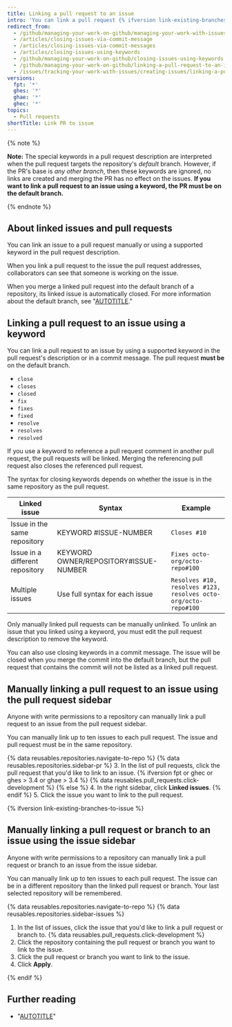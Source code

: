 ```yaml
---
title: Linking a pull request to an issue
intro: 'You can link a pull request {% ifversion link-existing-branches-to-issue %}or branch {% endif %}to an issue to show that a fix is in progress and to automatically close the issue when the pull request {% ifversion link-existing-branches-to-issue %}or branch {% endif %} is merged.'
redirect_from:
  - /github/managing-your-work-on-github/managing-your-work-with-issues-and-pull-requests/linking-a-pull-request-to-an-issue
  - /articles/closing-issues-via-commit-message
  - /articles/closing-issues-via-commit-messages
  - /articles/closing-issues-using-keywords
  - /github/managing-your-work-on-github/closing-issues-using-keywords
  - /github/managing-your-work-on-github/linking-a-pull-request-to-an-issue
  - /issues/tracking-your-work-with-issues/creating-issues/linking-a-pull-request-to-an-issue
versions:
  fpt: '*'
  ghes: '*'
  ghae: '*'
  ghec: '*'
topics:
  - Pull requests
shortTitle: Link PR to issue
---
```

{% note %}

**Note:** The special keywords in a pull request description are interpreted when the pull request targets the repository's _default_ branch. However, if the PR's base is _any other branch_, then these keywords are ignored, no links are created and merging the PR has no effect on the issues. **If you want to link a pull request to an issue using a keyword, the PR must be on the default branch.**

{% endnote %}

## About linked issues and pull requests

You can link an issue to a pull request manually or using a supported keyword in the pull request description.

When you link a pull request to the issue the pull request addresses, collaborators can see that someone is working on the issue.

When you merge a linked pull request into the default branch of a repository, its linked issue is automatically closed. For more information about the default branch, see "[AUTOTITLE](/repositories/configuring-branches-and-merges-in-your-repository/managing-branches-in-your-repository/changing-the-default-branch)."

## Linking a pull request to an issue using a keyword

You can link a pull request to an issue by using a supported keyword in the pull request's description or in a commit message. The pull request **must be** on the default branch.

- `close`
- `closes`
- `closed`
- `fix`
- `fixes`
- `fixed`
- `resolve`
- `resolves`
- `resolved`

If you use a keyword to reference a pull request comment in another pull request, the pull requests will be linked. Merging the referencing pull request also closes the referenced pull request.

The syntax for closing keywords depends on whether the issue is in the same repository as the pull request.

Linked issue | Syntax | Example
--------------- | ------ | ------
Issue in the same repository | KEYWORD #ISSUE-NUMBER | `Closes #10`
Issue in a different repository | KEYWORD OWNER/REPOSITORY#ISSUE-NUMBER | `Fixes octo-org/octo-repo#100`
Multiple issues | Use full syntax for each issue | `Resolves #10, resolves #123, resolves octo-org/octo-repo#100`

Only manually linked pull requests can be manually unlinked. To unlink an issue that you linked using a keyword, you must edit the pull request description to remove the keyword.

You can also use closing keywords in a commit message. The issue will be closed when you merge the commit into the default branch, but the pull request that contains the commit will not be listed as a linked pull request.

## Manually linking a pull request to an issue using the pull request sidebar

Anyone with write permissions to a repository can manually link a pull request to an issue from the pull request sidebar.

You can manually link up to ten issues to each pull request. The issue and pull request must be in the same repository.

{% data reusables.repositories.navigate-to-repo %}
{% data reusables.repositories.sidebar-pr %}
3. In the list of pull requests, click the pull request that you'd like to link to an issue.
{% ifversion fpt or ghec or ghes > 3.4 or ghae > 3.4 %}
{% data reusables.pull_requests.click-development %}
{% else %}
4. In the right sidebar, click **Linked issues**.
{% endif %}
5. Click the issue you want to link to the pull request.


{% ifversion link-existing-branches-to-issue %}

## Manually linking a pull request or branch to an issue using the issue sidebar

Anyone with write permissions to a repository can manually link a pull request or branch to an issue from the issue sidebar.

You can manually link up to ten issues to each pull request. The issue can be in a different repository than the linked pull request or branch. Your last selected repository will be remembered.

{% data reusables.repositories.navigate-to-repo %}
{% data reusables.repositories.sidebar-issues %}
1. In the list of issues, click the issue that you'd like to link a pull request or branch to.
{% data reusables.pull_requests.click-development %}
1. Click the repository containing the pull request or branch you want to link to the issue.
1. Click the pull request or branch you want to link to the issue.
1. Click **Apply**.

{% endif %}

## Further reading

- "[AUTOTITLE](/get-started/writing-on-github/working-with-advanced-formatting/autolinked-references-and-urls#issues-and-pull-requests)"
